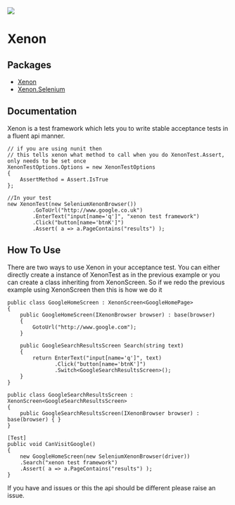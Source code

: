 <a href="http://buildserver.spawtz.com:8000/viewType.html?buildTypeId=Xenon_Build&guest=1">
<img src="http://buildserver.spawtz.com:8000/app/rest/builds/buildType:(id:Xenon_Build)/statusIcon"/>
</a>

Xenon
=====

Packages
-------------
- [Xenon](https://www.nuget.org/packages/Xenon)
- [Xenon.Selenium](https://www.nuget.org/packages/Xenon.Selenium)

Documentation
-------------
Xenon is a test framework which lets you to write stable acceptance tests in a fluent api manner.

    // if you are using nunit then 
    // this tells xenon what method to call when you do XenonTest.Assert, only needs to be set once
	XenonTestOptions.Options = new XenonTestOptions
	{
		AssertMethod = Assert.IsTrue
	};
			
    //In your test
    new XenonTest(new SeleniumXenonBrowser())
            .GoToUrl("http://www.google.co.uk")
            .EnterText("input[name='q']", "xenon test framework")
            .Click("button[name='btnK']")
            .Assert( a => a.PageContains("results") );
            
How To Use
---------------

There are two ways to use Xenon in your acceptance test. You can either directly create a instance of XenonTest as in the previous example or you can create a class inheriting from XenonScreen. So if we redo the previous example using XenonScreen then this is how we do it

	public class GoogleHomeScreen : XenonScreen<GoogleHomePage>
	{
		public GoogleHomeScreen(IXenonBrowser browser) : base(browser)
		{
			GotoUrl("http://www.google.com");
		}
	
		public GoogleSearchResultsScreen Search(string text)
		{
			return EnterText("input[name='q']", text)
			       .Click("button[name='btnK']")
			       .Switch<GoogleSearchResultsScreen>();
		}
	}
	
	public class GoogleSearchResultsScreen : XenonScreen<GoogleSearchResultsScreen>
	{
		public GoogleSearchResultsScreen(IXenonBrowser browser) : base(browser) { }
	}
	
	[Test]
	public void CanVisitGoogle()
	{
		new GoogleHomeScreen(new SeleniumXenonBrowser(driver))
		.Search("xenon test framework")
		.Assert( a => a.PageContains("results") );
	}


If you have and issues or this the api should be different please raise an issue.
